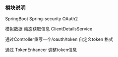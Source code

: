 ### 模块说明

SpringBoot Spring-security OAuth2

模拟数据 动态获取信息 ClientDetailsService

通过Controller重写一个/oauth/token 自定义token 格式

通过 TokenEnhancer 调整token信息